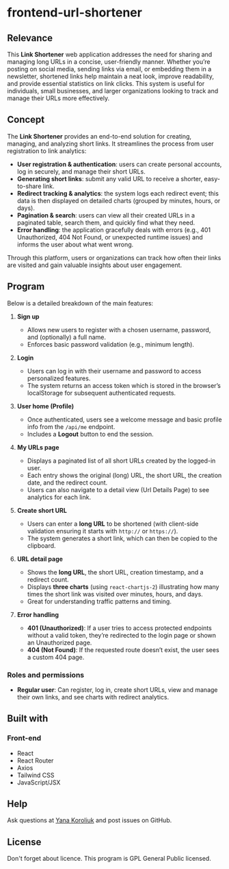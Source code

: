 # frontend-url-shortener

## Relevance
This **Link Shortener** web application addresses the need for sharing and managing long URLs in a concise, user-friendly manner. Whether you’re posting on social media, sending links via email, or embedding them in a newsletter, shortened links help maintain a neat look, improve readability, and provide essential statistics on link clicks. This system is useful for individuals, small businesses, and larger organizations looking to track and manage their URLs more effectively.

## Concept
The **Link Shortener** provides an end-to-end solution for creating, managing, and analyzing short links. It streamlines the process from user registration to link analytics:

- **User registration & authentication**: users can create personal accounts, log in securely, and manage their short URLs.
- **Generating short links**: submit any valid URL to receive a shorter, easy-to-share link.
- **Redirect tracking & analytics**: the system logs each redirect event; this data is then displayed on detailed charts (grouped by minutes, hours, or days).
- **Pagination & search**: users can view all their created URLs in a paginated table, search them, and quickly find what they need.
- **Error handling**: the application gracefully deals with errors (e.g., 401 Unauthorized, 404 Not Found, or unexpected runtime issues) and informs the user about what went wrong.

Through this platform, users or organizations can track how often their links are visited and gain valuable insights about user engagement.

## Program
Below is a detailed breakdown of the main features:

1. **Sign up**
    - Allows new users to register with a chosen username, password, and (optionally) a full name.
    - Enforces basic password validation (e.g., minimum length).

2. **Login**
    - Users can log in with their username and password to access personalized features.
    - The system returns an access token which is stored in the browser’s localStorage for subsequent authenticated requests.

3. **User home (Profile)**
    - Once authenticated, users see a welcome message and basic profile info from the `/api/me` endpoint.
    - Includes a **Logout** button to end the session.

4. **My URLs page**
    - Displays a paginated list of all short URLs created by the logged-in user.
    - Each entry shows the original (long) URL, the short URL, the creation date, and the redirect count.
    - Users can also navigate to a detail view (Url Details Page) to see analytics for each link.

5. **Create short URL**
    - Users can enter a **long URL** to be shortened (with client-side validation ensuring it starts with `http://` or `https://`).
    - The system generates a short link, which can then be copied to the clipboard.

6. **URL detail page**
    - Shows the **long URL**, the short URL, creation timestamp, and a redirect count.
    - Displays **three charts** (using `react-chartjs-2`) illustrating how many times the short link was visited over minutes, hours, and days.
    - Great for understanding traffic patterns and timing.

7. **Error handling**
    - **401 (Unauthorized)**: If a user tries to access protected endpoints without a valid token, they’re redirected to the login page or shown an Unauthorized page.
    - **404 (Not Found)**: If the requested route doesn’t exist, the user sees a custom 404 page.

### Roles and permissions
- **Regular user**: Can register, log in, create short URLs, view and manage their own links, and see charts with redirect analytics.

## Built with

### Front-end
- React
- React Router
- Axios
- Tailwind CSS 
- JavaScript/JSX

## Help
Ask questions at [Yana Koroliuk](https://t.me/Koroliuk_Yana) and post issues on GitHub.

## License
Don't forget about licence. This program is GPL General Public licensed.

